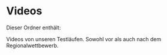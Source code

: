 Videos
====

Dieser Ordner enthält:

Videos von unseren Testläufen.
Sowohl vor als auch nach dem Regionalwettbewerb.
